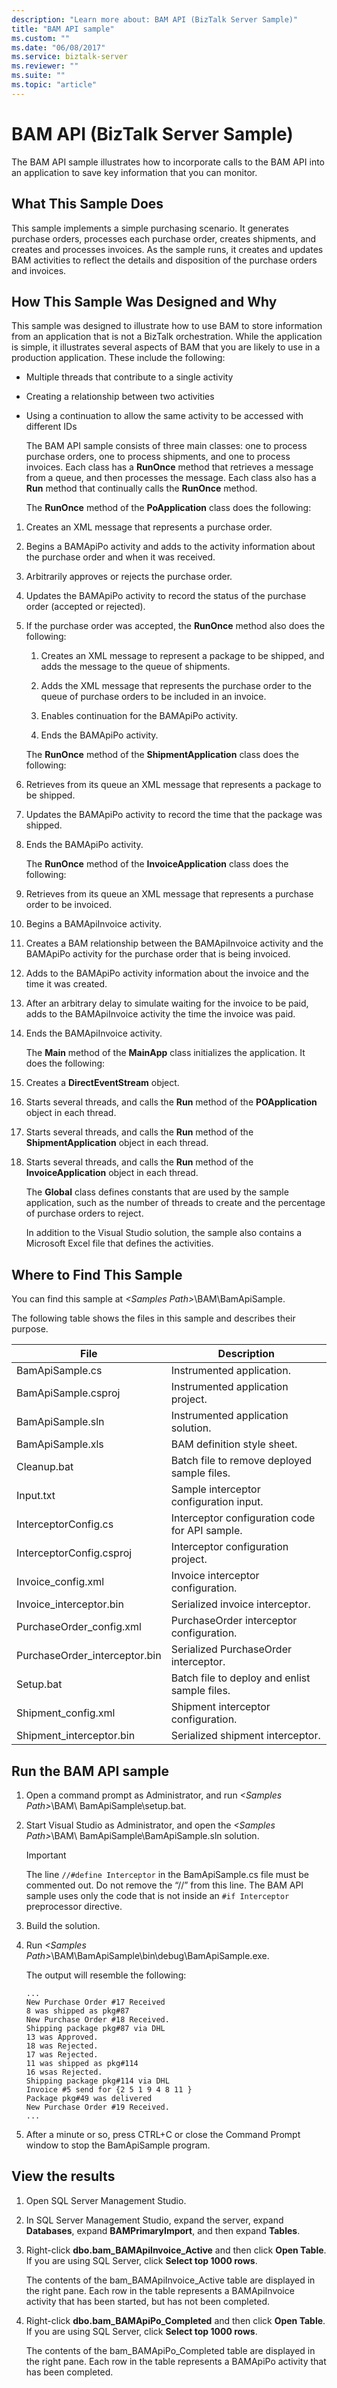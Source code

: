 ```yaml
---
description: "Learn more about: BAM API (BizTalk Server Sample)"
title: "BAM API sample"
ms.custom: ""
ms.date: "06/08/2017"
ms.service: biztalk-server
ms.reviewer: ""
ms.suite: ""
ms.topic: "article"
---
```

# BAM API (BizTalk Server Sample)
The BAM API sample illustrates how to incorporate calls to the BAM API into an application to save key information that you can monitor.  
  
## What This Sample Does  
 This sample implements a simple purchasing scenario. It generates purchase orders, processes each purchase order, creates shipments, and creates and processes invoices. As the sample runs, it creates and updates BAM activities to reflect the details and disposition of the purchase orders and invoices.  
  
## How This Sample Was Designed and Why  
 This sample was designed to illustrate how to use BAM to store information from an application that is not a BizTalk orchestration. While the application is simple, it illustrates several aspects of BAM that you are likely to use in a production application. These include the following:  
  
- Multiple threads that contribute to a single activity  
  
- Creating a relationship between two activities  
  
- Using a continuation to allow the same activity to be accessed with different IDs  
  
  The BAM API sample consists of three main classes: one to process purchase orders, one to process shipments, and one to process invoices. Each class has a **RunOnce** method that retrieves a message from a queue, and then processes the message. Each class also has a **Run** method that continually calls the **RunOnce** method.  
  
  The **RunOnce** method of the **PoApplication** class does the following:  
  
1. Creates an XML message that represents a purchase order.  
  
2. Begins a BAMApiPo activity and adds to the activity information about the purchase order and when it was received.  
  
3. Arbitrarily approves or rejects the purchase order.  
  
4. Updates the BAMApiPo activity to record the status of the purchase order (accepted or rejected).  
  
5. If the purchase order was accepted, the **RunOnce** method also does the following:  
  
   1.  Creates an XML message to represent a package to be shipped, and adds the message to the queue of shipments.  
  
   2.  Adds the XML message that represents the purchase order to the queue of purchase orders to be included in an invoice.  
  
   3.  Enables continuation for the BAMApiPo activity.  
  
   4.  Ends the BAMApiPo activity.  
  
   The **RunOnce** method of the **ShipmentApplication** class does the following:  
  
6. Retrieves from its queue an XML message that represents a package to be shipped.  
  
7. Updates the BAMApiPo activity to record the time that the package was shipped.  
  
8. Ends the BAMApiPo activity.  
  
   The **RunOnce** method of the **InvoiceApplication** class does the following:  
  
9. Retrieves from its queue an XML message that represents a purchase order to be invoiced.  
  
10. Begins a BAMApiInvoice activity.  
  
11. Creates a BAM relationship between the BAMApiInvoice activity and the BAMApiPo activity for the purchase order that is being invoiced.  
  
12. Adds to the BAMApiPo activity information about the invoice and the time it was created.  
  
13. After an arbitrary delay to simulate waiting for the invoice to be paid, adds to the BAMApiInvoice activity the time the invoice was paid.  
  
14. Ends the BAMApiInvoice activity.  
  
    The **Main** method of the **MainApp** class initializes the application. It does the following:  
  
15. Creates a **DirectEventStream** object.  
  
16. Starts several threads, and calls the **Run** method of the **POApplication** object in each thread.  
  
17. Starts several threads, and calls the **Run** method of the **ShipmentApplication** object in each thread.  
  
18. Starts several threads, and calls the **Run** method of the **InvoiceApplication** object in each thread.  
  
    The **Global** class defines constants that are used by the sample application, such as the number of threads to create and the percentage of purchase orders to reject.  
  
    In addition to the Visual Studio solution, the sample also contains a Microsoft Excel file that defines the activities.  
  
## Where to Find This Sample  
 You can find this sample at *\<Samples Path\>*\BAM\BamApiSample.  
  
 The following table shows the files in this sample and describes their purpose.  
  
|File|Description|  
|----------|-----------------|  
|BamApiSample.cs|Instrumented application.|  
|BamApiSample.csproj|Instrumented application project.|  
|BamApiSample.sln|Instrumented application solution.|  
|BamApiSample.xls|BAM definition style sheet.|  
|Cleanup.bat|Batch file to remove deployed sample files.|  
|Input.txt|Sample interceptor configuration input.|  
|InterceptorConfig.cs|Interceptor configuration code for API sample.|  
|InterceptorConfig.csproj|Interceptor configuration project.|  
|Invoice_config.xml|Invoice interceptor configuration.|  
|Invoice_interceptor.bin|Serialized invoice interceptor.|  
|PurchaseOrder_config.xml|PurchaseOrder interceptor configuration.|  
|PurchaseOrder_interceptor.bin|Serialized PurchaseOrder interceptor.|  
|Setup.bat|Batch file to deploy and enlist sample files.|  
|Shipment_config.xml|Shipment interceptor configuration.|  
|Shipment_interceptor.bin|Serialized shipment interceptor.|  
  
## Run the BAM API sample  
  
1.  Open a command prompt as Administrator, and run *\<Samples Path\>*\BAM\ BamApiSample\setup.bat.  
  
2.  Start Visual Studio as Administrator, and open the *\<Samples Path\>*\BAM\ BamApiSample\BamApiSample.sln solution. 
  
    > [!IMPORTANT]
    >  The line `//#define Interceptor` in the BamApiSample.cs file must be commented out. Do not remove the “//” from this line. The BAM API sample uses only the code that is not inside an `#if Interceptor` preprocessor directive.  
  
3.  Build the solution.  
  
4.  Run *\<Samples Path\>*\BAM\BamApiSample\bin\debug\BamApiSample.exe.  
  
     The output will resemble the following:  
  
    ```  
    ...  
    New Purchase Order #17 Received  
    8 was shipped as pkg#87  
    New Purchase Order #18 Received.  
    Shipping package pkg#87 via DHL  
    13 was Approved.  
    18 was Rejected.  
    17 was Rejected.  
    11 was shipped as pkg#114  
    16 wsas Rejected.  
    Shipping package pkg#114 via DHL  
    Invoice #5 send for {2 5 1 9 4 8 11 }  
    Package pkg#49 was delivered  
    New Purchase Order #19 Received.  
    ...  
    ```  
  
5.  After a minute or so, press CTRL+C or close the Command Prompt window to stop the BamApiSample program.  
  
## View the results
  
1.  Open SQL Server Management Studio.  
  
2.  In SQL Server Management Studio, expand the server, expand **Databases**, expand **BAMPrimaryImport**, and then expand **Tables**.  
  
3.  Right-click **dbo.bam_BAMApiInvoice_Active** and then click **Open Table**. If you are using SQL Server, click **Select top 1000 rows**.  
  
     The contents of the bam_BAMApiInvoice_Active table are displayed in the right pane. Each row in the table represents a BAMApiInvoice activity that has been started, but  has not been completed.  
  
4.  Right-click **dbo.bam_BAMApiPo_Completed** and then click **Open Table**. If you are using SQL Server, click **Select top 1000 rows**.  
  
     The contents of the bam_BAMApiPo_Completed table are displayed in the right pane. Each row in the table represents a BAMApiPo activity that has been completed.
